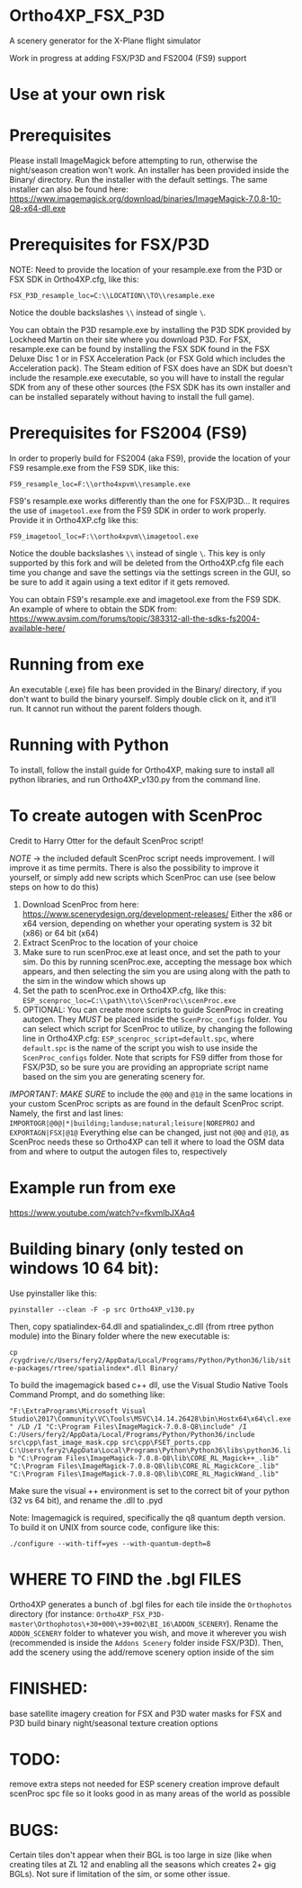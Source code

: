 # Ortho4XP_FSX_P3D
A scenery generator for the X-Plane flight simulator

Work in progress at adding FSX/P3D and FS2004 (FS9) support

# Use at your own risk

# Prerequisites

Please install ImageMagick before attempting to run, otherwise the night/season creation won't work. An installer has been provided inside the Binary/ directory. Run the installer with the default settings.
The same installer can also be found here: https://www.imagemagick.org/download/binaries/ImageMagick-7.0.8-10-Q8-x64-dll.exe

# Prerequisites for FSX/P3D

NOTE: Need to provide the location of your resample.exe from the P3D or FSX SDK in Ortho4XP.cfg, like this:

`FSX_P3D_resample_loc=C:\\LOCATION\\TO\\resample.exe`

Notice the double backslashes `\\` instead of single `\`.

You can obtain the P3D resample.exe by installing the P3D SDK provided by Lockheed Martin on their site where you download P3D.
For FSX, resample.exe can be found by installing the FSX SDK found in the FSX Deluxe Disc 1 or in FSX Acceleration Pack (or FSX Gold which includes the Acceleration pack). The Steam edition of FSX does have an SDK but doesn't include the resample.exe executable, so you will have to install the regular SDK from any of these other sources (the FSX SDK has its own installer and can be installed separately without having to install the full game).

# Prerequisites for FS2004 (FS9)

In order to properly build for FS2004 (aka FS9), provide the location of your FS9 resample.exe from the FS9 SDK, like this:

`FS9_resample_loc=F:\\ortho4xpvm\\resample.exe`

FS9's resample.exe works differently than the one for FSX/P3D... It requires the use of `imagetool.exe` from the FS9 SDK in order to work properly. Provide it in Ortho4XP.cfg like this:

`FS9_imagetool_loc=F:\\ortho4xpvm\\imagetool.exe`

Notice the double backslashes `\\` instead of single `\`. This key is only supported by this fork and will be deleted from the Ortho4XP.cfg file each time you change and save the settings via the settings screen in the GUI, so be sure to add it again using a text editor if it gets removed.

You can obtain FS9's resample.exe and imagetool.exe from the FS9 SDK. An example of where to obtain the SDK from:
https://www.avsim.com/forums/topic/383312-all-the-sdks-fs2004-available-here/

# Running from exe
An executable (.exe) file has been provided in the Binary/ directory, if you don't want to build the binary yourself. Simply double click on it, and it'll run. It cannot run without the parent folders though.

# Running with Python
To install, follow the install guide for Ortho4XP, making sure to install all python libraries, and run Ortho4XP_v130.py from the command line.

# To create autogen with ScenProc
Credit to Harry Otter for the default ScenProc script!

*NOTE* -> the included default ScenProc script needs improvement. I will improve it as time permits. There is also the possibility to improve it yourself, or simply add new scripts which ScenProc can use (see below steps on how to do this)
1) Download ScenProc from here: https://www.scenerydesign.org/development-releases/
Either the x86 or x64 version, depending on whether your operating system is 32 bit (x86) or 64 bit (x64)
2) Extract ScenProc to the location of your choice
3) Make sure to run scenProc.exe at least once, and set the path to your sim. Do this by running scenProc.exe, accepting the message box which appears, and then selecting the sim you are using along with the path to the sim in the window which shows up
4) Set the path to scenProc.exe in Ortho4XP.cfg, like this:
`ESP_scenproc_loc=C:\\path\\to\\ScenProc\\scenProc.exe`
5) OPTIONAL: You can create more scripts to guide ScenProc in creating autogen. They *MUST* be placed inside the `ScenProc_configs` folder. You can select which script for ScenProc to utilize, by changing the following line in Ortho4XP.cfg:
`ESP_scenproc_script=default.spc`, where `default.spc` is the name of the script you wish to use inside the `ScenProc_configs` folder. Note that scripts for FS9 differ from those for FSX/P3D, so be sure you are providing an appropriate script name based on the sim you are generating scenery for.

*IMPORTANT*: *MAKE SURE* to include the `@0@` and `@1@` in the same locations in your custom ScenProc scripts as are found in the default ScenProc script. Namely, the first and last lines:
`IMPORTOGR|@0@|*|building;landuse;natural;leisure|NOREPROJ` and
`EXPORTAGN|FSX|@1@`
Everything else can be changed, just not `@0@` and `@1@`, as ScenProc needs these so Ortho4XP can tell it where to load the OSM data from and where to output the autogen files to, respectively

# Example run from exe
https://www.youtube.com/watch?v=fkvmlbJXAq4

# Building binary (only tested on windows 10 64 bit):
Use pyinstaller like this:

`pyinstaller --clean -F -p src Ortho4XP_v130.py`

Then, copy spatialindex-64.dll and spatialindex_c.dll (from rtree python module) into the Binary folder where the new executable is:

`cp /cygdrive/c/Users/fery2/AppData/Local/Programs/Python/Python36/lib/site-packages/rtree/spatialindex*.dll Binary/`

To build the imagemagick based c++ dll, use the Visual Studio Native Tools Command Prompt, and do something like:

`"F:\ExtraPrograms\Microsoft Visual Studio\2017\Community\VC\Tools\MSVC\14.14.26428\bin\Hostx64\x64\cl.exe" /LD /I "C:\Program Files\ImageMagick-7.0.8-Q8\include" /I C:/Users/fery2/AppData/Local/Programs/Python/Python36/include src\cpp\fast_image_mask.cpp src\cpp\FSET_ports.cpp  C:\Users\fery2\AppData\Local\Programs\Python\Python36\libs\python36.lib "C:\Program Files\ImageMagick-7.0.8-Q8\lib\CORE_RL_Magick++_.lib" "C:\Program Files\ImageMagick-7.0.8-Q8\lib\CORE_RL_MagickCore_.lib" "C:\Program Files\ImageMagick-7.0.8-Q8\lib\CORE_RL_MagickWand_.lib"`

Make sure the visual ++ environment is set to the correct bit of your python (32 vs 64 bit), and rename the .dll to .pyd

Note:
Imagemagick is required, specifically the q8 quantum depth version. To build it on UNIX from source code, configure like this:

`./configure --with-tiff=yes --with-quantum-depth=8`

# WHERE TO FIND the .bgl FILES
Ortho4XP generates a bunch of .bgl files for each tile inside the `Orthophotos` directory (for instance: `Ortho4XP_FSX_P3D-master\Orthophotos\+30+000\+39+002\BI_16\ADDON_SCENERY`). Rename the `ADDON_SCENERY` folder to whatever you wish, and move it wherever you wish (recommended is inside the `Addons Scenery` folder inside FSX/P3D). Then, add the scenery using the add/remove scenery option inside of the sim

# FINISHED:
base satellite imagery creation for FSX and P3D
water masks for FSX and P3D
build binary
night/seasonal texture creation options

# TODO:
remove extra steps not needed for ESP scenery creation
improve default scenProc spc file so it looks good in as many areas of the world as possible

# BUGS:
Certain tiles don't appear when their BGL is too large in size (like when creating tiles at ZL 12 and enabling all the seasons which creates 2+ gig BGLs). Not sure if limitation of the sim, or some other issue.
